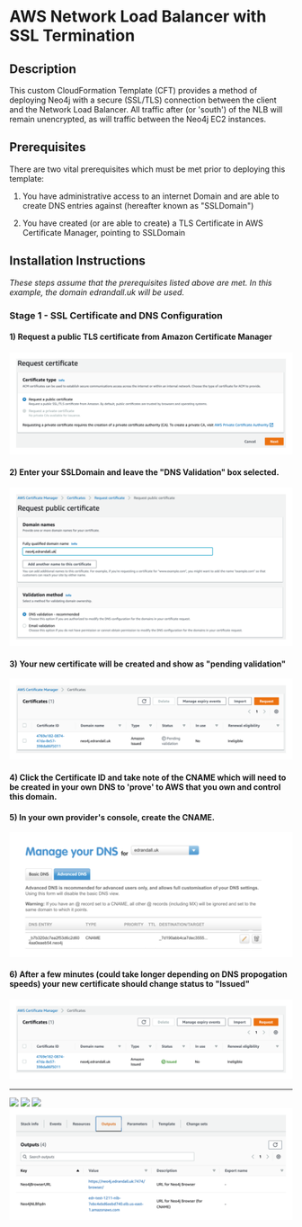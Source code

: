 # AWS Network Load Balancer with SSL Termination

## Description

This custom CloudFormation Template (CFT) provides a method of deploying Neo4j with a secure (SSL/TLS) connection between the client and the Network Load Balancer.  All traffic after (or 'south') of the NLB will remain unencrypted, as will traffic between the Neo4j EC2 instances.

## Prerequisites

There are two vital prerequisites which must be met prior to deploying this template:

1) You have administrative access to an internet Domain and are able to create DNS entries against (hereafter known as "SSLDomain")

2) You have created (or are able to create) a TLS Certificate in AWS Certificate Manager, pointing to SSLDomain

## Installation Instructions

_These steps assume that the prerequisites listed above are met.  In this example, the domain edrandall.uk will be used._

### Stage 1 - SSL Certificate and DNS Configuration

#### 1) Request a public TLS certificate from Amazon Certificate Manager
![](images/request-certificate.png?raw=true)

#### 2) Enter your SSLDomain and leave the "DNS Validation" box selected.
![](images/request-public-certificate.png?raw=true)

#### 3) Your new certificate will be created and show as "pending validation"
![](images/cert-pending-validation.png?raw=true)

#### 4) Click the Certificate ID and take note of the CNAME which will need to be created in your own DNS to 'prove' to AWS that you own and control this domain.

#### 5) In your own provider's console, create the CNAME.
![](images/cname-dns-ownership.png?raw=true)

#### 6) After a few minutes (could take longer depending on DNS propogation speeds) your new certificate should change status to "Issued"
![](images/cert-issued.png?raw=true)

---

![](images/crt-config.png?raw=true)
![](images/create-cns-for-nlb.png?raw=true)
![](images/neo4j-behind-ssl?raw=true)
![](images/outputs.png?raw=true)








